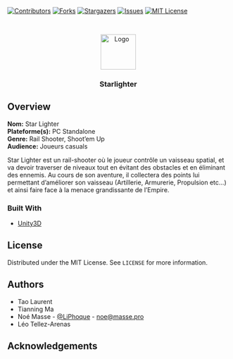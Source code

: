 <!--
**** Template from https://github.com/othneildrew/Best-README-Template
-->

<!-- PROJECT SHIELDS -->
<!--
*** I'm using markdown "reference style" links for readability.
*** Reference links are enclosed in brackets [ ] instead of parentheses ( ).
*** See the bottom of this document for the declaration of the reference variables
*** for contributors-url, forks-url, etc. This is an optional, concise syntax you may use.
*** https://www.markdownguide.org/basic-syntax/#reference-style-links
-->
[![Contributors][contributors-shield]][contributors-url]
[![Forks][forks-shield]][forks-url]
[![Stargazers][stars-shield]][stars-url]
[![Issues][issues-shield]][issues-url]
[![MIT License][license-shield]][license-url]

<!-- PROJECT LOGO -->
<br />
<p align="center">
  <a href="https://github.com/Eikins/Starlighter">
    <img src="https://noe.masse.pro/img/starlighter.png" alt="Logo" width="80" height="80">
  </a>

  <h3 align="center">Starlighter</h3>
</p>



<!-- ABOUT THE PROJECT -->
## Overview
**Nom:** Star Lighter  
**Plateforme(s):** PC Standalone  
**Genre:** Rail Shooter, Shoot’em Up  
**Audience:** Joueurs casuals  

Star Lighter est un rail-shooter où le joueur contrôle un vaisseau spatial, et va devoir traverser de niveaux tout en évitant des obstacles et en éliminant des ennemis. Au cours de son aventure, il collectera des points lui permettant d’améliorer son vaisseau (Artillerie, Armurerie, Propulsion etc...) et ainsi faire face à la menace grandissante de l’Empire.

### Built With
* [Unity3D](https://www.unity.com/)

<!-- LICENSE -->
## License

Distributed under the MIT License. See `LICENSE` for more information.

<!-- CONTACT -->
## Authors

- Tao Laurent  
- Tianning Ma
- Noé Masse - [@LiPhoque](https://twitter.com/LiPhoque) - noe@masse.pro
- Léo Tellez-Arenas



<!-- ACKNOWLEDGEMENTS -->
## Acknowledgements


<!-- MARKDOWN LINKS & IMAGES -->
<!-- https://www.markdownguide.org/basic-syntax/#reference-style-links -->
[contributors-shield]: https://img.shields.io/github/contributors/Eikins/Starlighter.svg?style=flat-square
[contributors-url]: https://github.com/Eikins/Starlighter/graphs/contributors
[forks-shield]: https://img.shields.io/github/forks/Eikins/Starlighter.svg?style=flat-square
[forks-url]: https://github.com/Eikins/Starlighter/network/members
[stars-shield]: https://img.shields.io/github/stars/Eikins/Starlighter.svg?style=flat-square
[stars-url]: https://github.com/Eikins/Starlighter/stargazers
[issues-shield]: https://img.shields.io/github/issues/Eikins/Starlighter.svg?style=flat-square
[issues-url]: https://github.com/Eikins/Starlighter/issues
[license-shield]: https://img.shields.io/github/license/Eikins/Starlighter.svg?style=flat-square
[license-url]: https://github.com/Eikins/Starlighter/blob/master/LICENSE.txt
